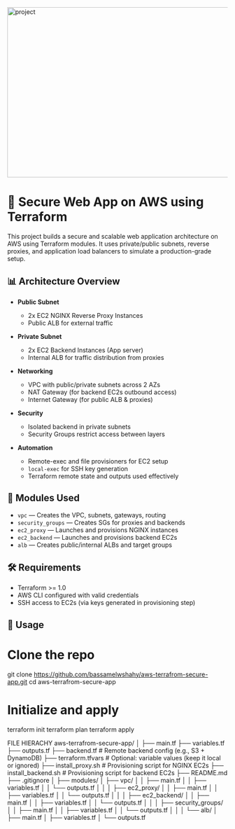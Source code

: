 


<img width="757" height="389" alt="project" src="https://github.com/user-attachments/assets/142a5d93-6e73-4905-852c-8f145a29b4f8" />









# 🔐 Secure Web App on AWS using Terraform

This project builds a secure and scalable web application architecture on AWS using Terraform modules. It uses private/public subnets, reverse proxies, and application load balancers to simulate a production-grade setup.

## 📊 Architecture Overview

- **Public Subnet**
  - 2x EC2 NGINX Reverse Proxy Instances
  - Public ALB for external traffic

- **Private Subnet**
  - 2x EC2 Backend Instances (App server)
  - Internal ALB for traffic distribution from proxies

- **Networking**
  - VPC with public/private subnets across 2 AZs
  - NAT Gateway (for backend EC2s outbound access)
  - Internet Gateway (for public ALB & proxies)

- **Security**
  - Isolated backend in private subnets
  - Security Groups restrict access between layers

- **Automation**
  - Remote-exec and file provisioners for EC2 setup
  - `local-exec` for SSH key generation
  - Terraform remote state and outputs used effectively

## 🧱 Modules Used

- `vpc` — Creates the VPC, subnets, gateways, routing
- `security_groups` — Creates SGs for proxies and backends
- `ec2_proxy` — Launches and provisions NGINX instances
- `ec2_backend` — Launches and provisions backend EC2s
- `alb` — Creates public/internal ALBs and target groups

## 🛠️ Requirements

- Terraform >= 1.0
- AWS CLI configured with valid credentials
- SSH access to EC2s (via keys generated in provisioning step)

## 🚀 Usage


# Clone the repo
git clone https://github.com/bassamelwshahy/aws-terrafrom-secure-app.git
cd aws-terrafrom-secure-app

# Initialize and apply
terraform init
terraform plan
terraform apply

FILE HIERACHY
aws-terrafrom-secure-app/
│
├── main.tf
├── variables.tf
├── outputs.tf
├── backend.tf               # Remote backend config (e.g., S3 + DynamoDB)
├── terraform.tfvars         # Optional: variable values (keep it local or ignored)
├── install_proxy.sh         # Provisioning script for NGINX EC2s
├── install_backend.sh       # Provisioning script for backend EC2s
├── README.md
├── .gitignore
│
├── modules/
│   ├── vpc/
│   │   ├── main.tf
│   │   ├── variables.tf
│   │   └── outputs.tf
│   │
│   ├── ec2_proxy/
│   │   ├── main.tf
│   │   ├── variables.tf
│   │   └── outputs.tf
│   │
│   ├── ec2_backend/
│   │   ├── main.tf
│   │   ├── variables.tf
│   │   └── outputs.tf
│   │
│   ├── security_groups/
│   │   ├── main.tf
│   │   ├── variables.tf
│   │   └── outputs.tf
│   │
│   └── alb/
│       ├── main.tf
│       ├── variables.tf
│       └── outputs.tf

